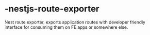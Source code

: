 # -nestjs-route-exporter
Nest route exporter, exports application routes with developer friendly interface for consuming them on FE apps or somewhere else.
